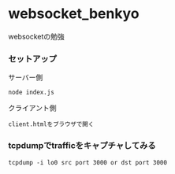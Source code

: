 # websocket_benkyo
websocketの勉強


### セットアップ
サーバー側
```
node index.js
```

クライアント側
```
client.htmlをブラウザで開く
```


### tcpdumpでtrafficをキャプチャしてみる

```
tcpdump -i lo0 src port 3000 or dst port 3000
```
